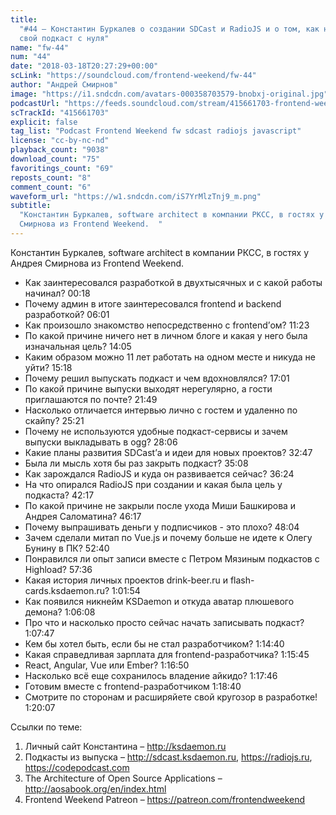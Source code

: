 ```yaml
---
title:
  "#44 – Константин Буркалев о создании SDCast и RadioJS и о том, как начать
  свой подкаст с нуля"
name: "fw-44"
num: "44"
date: "2018-03-18T20:27:29+00:00"
scLink: "https://soundcloud.com/frontend-weekend/fw-44"
author: "Андрей Смирнов"
image: "https://i1.sndcdn.com/avatars-000358703579-bnobxj-original.jpg"
podcastUrl: "https://feeds.soundcloud.com/stream/415661703-frontend-weekend-fw-44.m4a"
scTrackId: "415661703"
explicit: false
tag_list: "Podcast Frontend Weekend fw sdcast radiojs javascript"
license: "cc-by-nc-nd"
playback_count: "9038"
download_count: "75"
favoritings_count: "69"
reposts_count: "8"
comment_count: "6"
waveform_url: "https://w1.sndcdn.com/iS7YrMlzTnj9_m.png"
subtitle:
  "Константин Буркалев, software architect в компании РКСС, в гостях у Андрея
  Смирнова из Frontend Weekend.  "
---
```


Константин Буркалев, software architect в компании РКСС, в гостях у Андрея
Смирнова из Frontend Weekend.

- Как заинтересовался разработкой в двухтысячных и с какой работы начинал?
  <timecode sec="18">00:18</timecode>
- Почему админ в итоге заинтересовался frontend и backend разработкой?
  <timecode sec="361">06:01</timecode>
- Как произошло знакомство непосредственно с frontend’ом?
  <timecode sec="683">11:23</timecode>
- По какой причине ничего нет в личном блоге и какая у него была изначальная
  цель? <timecode sec="845">14:05</timecode>
- Каким образом можно 11 лет работать на одном месте и никуда не уйти?
  <timecode sec="918">15:18</timecode>
- Почему решил выпускать подкаст и чем вдохновлялся?
  <timecode sec="1021">17:01</timecode>
- По какой причине выпуски выходят нерегулярно, а гости приглашаются по почте?
  <timecode sec="1309">21:49</timecode>
- Насколько отличается интервью лично с гостем и удаленно по скайпу?
  <timecode sec="1521">25:21</timecode>
- Почему не используются удобные подкаст-сервисы и зачем выпуски выкладывать в
  ogg? <timecode sec="1686">28:06</timecode>
- Какие планы развития SDCast’а и идеи для новых проектов?
  <timecode sec="1967">32:47</timecode>
- Была ли мысль хотя бы раз закрыть подкаст?
  <timecode sec="2108">35:08</timecode>
- Как зарождался RadioJS и куда он развивается сейчас?
  <timecode sec="2184">36:24</timecode>
- На что опирался RadioJS при создании и какая была цель у подкаста?
  <timecode sec="2537">42:17</timecode>
- По какой причине не закрыли после ухода Миши Башкирова и Андрея Саломатина?
  <timecode sec="2777">46:17</timecode>
- Почему выпрашивать деньги у подписчиков - это плохо?
  <timecode sec="2884">48:04</timecode>
- Зачем сделали митап по Vue.js и почему больше не идете к Олегу Бунину в ПК?
  <timecode sec="3160">52:40</timecode>
- Понравился ли опыт записи вместе с Петром Мязиным подкастов с Highload?
  <timecode sec="3456">57:36</timecode>
- Какая история личных проектов drink-beer.ru и flash-cards.ksdaemon.ru?
  <timecode sec="3714">1:01:54</timecode>
- Как появился никнейм KSDaemon и откуда аватар плюшевого демона?
  <timecode sec="3968">1:06:08</timecode>
- Про что и насколько просто сейчас начать записывать подкаст?
  <timecode sec="4067">1:07:47</timecode>
- Кем бы хотел быть, если бы не стал разработчиком?
  <timecode sec="4480">1:14:40</timecode>
- Какая справедливая зарплата для frontend-разработчика?
  <timecode sec="4545">1:15:45</timecode>
- React, Angular, Vue или Ember? <timecode sec="4610">1:16:50</timecode>
- Насколько всё еще сохранилось владение айкидо?
  <timecode sec="4666">1:17:46</timecode>
- Готовим вместе с frontend-разработчиком
  <timecode sec="4720">1:18:40</timecode>
- Смотрите по сторонам и расширяйете свой кругозор в разработке!
  <timecode sec="4807">1:20:07</timecode>

Ссылки по теме:

1. Личный сайт Константина – <http://ksdaemon.ru>
2. Подкасты из выпуска – <http://sdcast.ksdaemon.ru>, <https://radiojs.ru>,
   <https://codepodcast.com>
3. The Architecture of Open Source Applications –
   <http://aosabook.org/en/index.html>
4. Frontend Weekend Patreon – <https://patreon.com/frontendweekend>

